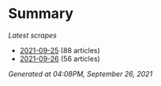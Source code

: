 # Summary
*Latest scrapes*
* [2021-09-25](https://github.com/nuuuwan/news_lk/blob/data/news_lk.2021-09-25.json) (88 articles)
* [2021-09-26](https://github.com/nuuuwan/news_lk/blob/data/news_lk.2021-09-26.json) (56 articles)

*Generated at 04:08PM, September 26, 2021*